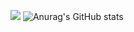 <a href="https://portfolio-ebon-one-82.vercel.app/sanggeon/home" target="_blank"><img src="https://img.shields.io/badge/PORTFOLIO-000000?style=for-the-badge&logo=nextdotjs&logoColor=ffffff"/></a>
![Anurag's GitHub stats](https://github-readme-stats.vercel.app/api?username=KongGeon&show_icons=true&theme=radical)
